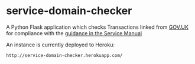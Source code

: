 service-domain-checker
======================

A Python Flask application which checks Transactions linked from
[GOV.UK](https://www.gov.uk/) for compliance with the [guidance
 in the Service Manual](https://www.gov.uk/service-manual/operations/operating-servicegovuk-subdomains.html)

An instance is currently deployed to Heroku:

    http://service-domain-checker.herokuapp.com/
